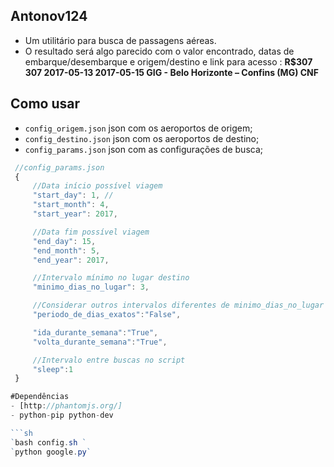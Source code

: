 ## Antonov124
- Um utilitário para busca de passagens aéreas.
- O resultado será algo parecido com o valor encontrado, datas de embarque/desembarque e origem/destino e link para acesso :
__R$307	307	2017-05-13	2017-05-15	GIG - Belo Horizonte – Confins (MG)	CNF__


## Como usar

* `config_origem.json` json com os aeroportos de origem;
* `config_destino.json` json com os aeroportos de destino;
* `config_params.json` json com as configurações de busca;

 ```js
  //config_params.json
  {
      //Data início possível viagem
      "start_day": 1, //
      "start_month": 4,
      "start_year": 2017,

      //Data fim possível viagem
      "end_day": 15,
      "end_month": 5,
      "end_year": 2017,

      //Intervalo mínimo no lugar destino
      "minimo_dias_no_lugar": 3,

      //Considerar outros intervalos diferentes de minimo_dias_no_lugar
      "periodo_de_dias_exatos":"False",

      "ida_durante_semana":"True",
      "volta_durante_semana":"True",

      //Intervalo entre buscas no script
      "sleep":1
  }

#Dependências
- [http://phantomjs.org/]
- python-pip python-dev

```sh
`bash config.sh `
`python google.py`
```